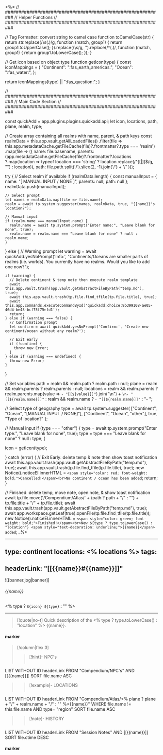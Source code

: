 <%*
// ###########################################################
//                        Helper Functions
// ###########################################################

// Tag Formatter: convert string to camel case
function toCamelCase(str) {
  return str.replace(/\s(.)/g, function (match, group1) {
    return group1.toUpperCase();
  }).replace(/\s/g, '').replace(/^(.)/, function (match, group1) {
    return group1.toLowerCase();
  });
}

// Get icon based on object type
function getIcon(type) {
  const iconMappings = {
    "Continent": ":fas_earth_americas:",
    "Ocean": ":fas_water:",
  };

  return iconMappings[type] || ":fas_question:";
}

// ###########################################################
//                        Main Code Section
// ###########################################################

const quickAdd = app.plugins.plugins.quickadd.api;
let icon, locations, path, plane, realm, type;

// Create array containing all realms with name, parent, & path keys
const realmData = this.app.vault.getAllLoadedFiles()
  .filter(file => this.app.metadataCache.getFileCache(file)?.frontmatter?.type === 'realm')
  .map(file => ({
    name: file.basename,
    parents: (app.metadataCache.getFileCache(file)?.frontmatter?.locations
      ?.map(location => typeof location === 'string' ? location.replace(/^\[\[|\]\]$/g, "") : location)),
    path: file.path.split('/').slice(2, -1).join('/') + '/'
  }));

try {
  // Select realm if available
  if (realmData.length) {
    const manualInput = {
      name: "[ MANUAL INPUT / NONE ]",
      parents: null,
      path: null
    };
    realmData.push(manualInput);

    // Select prompt
    let names = realmData.map(file => file.name);
    realm = await tp.system.suggester(names, realmData, true, "{{name}}'s location?");

    // Manual input
    if (realm.name === manualInput.name) {
      realm.name = await tp.system.prompt("Enter name:", "Leave blank for none", true);
      realm.name = realm.name === "Leave blank for none" ? null : realm.name;
    }
  } else {
    // Warning prompt
    let warning = await quickAdd.yesNoPrompt('Info:', "Continents/Oceans are smaller parts of realms (i.e. worlds). You currently have no realms. Would you like to add one now?");

    if (warning) {
      // Delete continent & temp note then execute realm template
      await this.app.vault.trash(app.vault.getAbstractFileByPath("temp.md"), true);
      await this.app.vault.trash(tp.file.find_tfile(tp.file.title), true);
      await this.app.commands.executeCommandById('quickadd:choice:9b399108-ae05-46d4-be43-bcf75f75efd1');
      return;
    } else if (warning === false) {
      // Confirmation prompt
      let confirm = await quickAdd.yesNoPrompt('Confirm:', 'Create new continent/ocean without any realm?');

      // Exit early
      if (!confirm) {
        throw new Error;
      }
    } else if (warning === undefined) {
      throw new Error;
    }
  }

  // Set variables
  path = realm && realm.path ? realm.path : null;
  plane = realm && realm.parents ? realm.parents : null;
  locations = realm && realm.parents ? realm.parents.map(value => `- "[[${value}]]"`).join("\n") + `\n- "[[${realm.name}]]"` : realm && realm.name ? `- "[[${realm.name}]]"` : "- ";

  // Select type of geography
  type = await tp.system.suggester(
    ["Continent", "Ocean", "[MANUAL INPUT / NONE]"],
    ["Continent", "Ocean", "other"],
    true,
    "Type of location?"
  );

  // Manual input
  if (type === "other") {
    type = await tp.system.prompt("Enter type:", "Leave blank for none", true);
    type = type === "Leave blank for none" ? null : type;
  }

  icon = getIcon(type);

} catch (error) {
  // Exit Early: delete temp & note then show toast notification
  await this.app.vault.trash(app.vault.getAbstractFileByPath("temp.md"), true);
  await this.app.vault.trash(tp.file.find_tfile(tp.file.title), true);
  new Notice().noticeEl.innerHTML = `<span style="color: red; font-weight: bold;">Cancelled!</span><br>No continent / ocean has been added`;
  return;
}

// Finished: delete temp, move note, open note, & show toast notification
await tp.file.move('/Compendium/Atlas/' + (path ? path + "/" : "") + tp.file.title + "/" + tp.file.title);
await this.app.vault.trash(app.vault.getAbstractFileByPath("temp.md"), true);
await app.workspace.getLeaf(true).openFile(tp.file.find_tfile(tp.file.title));
new Notice().noticeEl.innerHTML = `<span style="color: green; font-weight: bold;">Finished!</span><br>New ${type ? type.toLowerCase() : "location"} <span style="text-decoration: underline;">{{name}}</span> added`;
_%>

---
type: continent
locations:
<% locations %>
tags:
- 
headerLink: "[[{{name}}#{{name}}]]"
---

![[banner.jpg|banner]]
###### {{name}}
<span class="sub2"><% type ? `${icon} ${type}` : "" %></span>
___

> [!quote|no-t]
>Quick description of the <% type ? type.toLowerCase() : "location" %> {{name}}.

#### marker
> [!column|flex 3]
>> [!hint]-  NPC's
>> ```dataview
LIST WITHOUT ID headerLink
FROM "Compendium/NPC's" AND [[{{name}}]]
SORT file.name ASC
>
>> [!example]- LOCATIONS
>>```dataview
LIST WITHOUT ID headerLink
FROM "Compendium/Atlas/<% plane ? plane + "/" + realm.name + "/" : "" %>{{name}}"
WHERE file.name != this.file.name AND type= "region"
SORT file.name ASC
>
>> [!note]- HISTORY
>>```dataview
LIST WITHOUT ID headerLink
FROM "Session Notes" AND [[{{name}}]]
SORT file.ctime DESC
#### marker